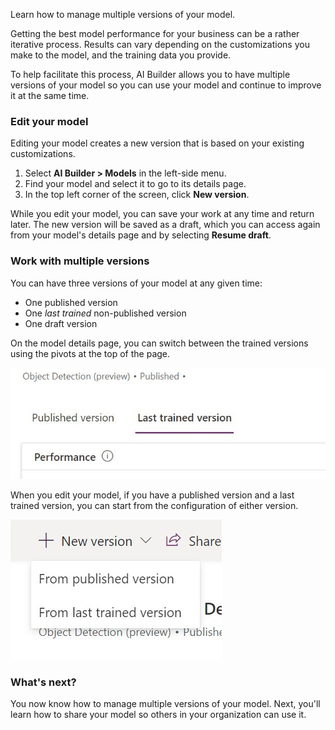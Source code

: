 Learn how to manage multiple versions of your model.

Getting the best model performance for your business can be a rather iterative process. Results can vary depending on the customizations you make to the model, and the training data you provide.

To help facilitate this process, AI Builder allows you to have multiple versions of your model so you can use your model and continue to improve it at the same time.

### Edit your model

Editing your model creates a new version that is based on your existing customizations.

1.  Select **AI Builder > Models** in the left-side menu.
2.  Find your model and select it to go to its details page.
3.  In the top left corner of the screen, click **New version**.
    
While you edit your model, you can save your work at any time and return later. The new version will be saved as a draft, which you can access again from your model's details page and by selecting **Resume draft**.

### Work with multiple versions
    
You can have three versions of your model at any given time:

-   One published version
-   One *last trained* non-published version
-   One draft version
    
On the model details page, you can switch between the trained versions using the pivots at the top of the page.
    
![Switch between trained versions](../media/image1.jpg)
    
When you edit your model, if you have a published version and a last trained version, you can start from the configuration of either version.

![Start from either configuration](../media/image2.jpg)

### What's next?
    
You now know how to manage multiple versions of your model. Next, you'll learn how to share your model so others in your organization can use it. 
    